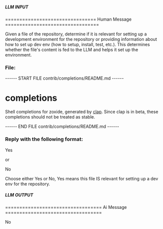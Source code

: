 ##### LLM INPUT #####
================================ Human Message =================================

Given a file of the repository, determine if it is relevant for setting up a development environment for the repository or providing information about how to set up dev env (how to setup, install, test, etc.). This determines whether the file's content is fed to the LLM and helps it set up the environment.

### File:
------ START FILE contrib/completions/README.md ------
# completions

Shell completions for zoxide, generated by [clap]. Since clap is in beta, these
completions should not be treated as stable.

[clap]: https://github.com/clap-rs/clap

------ END FILE contrib/completions/README.md ------

### Reply with the following format:

<rel>Yes</rel>

or

<rel>No</rel>

Choose either Yes or No, Yes means this file IS relevant for setting up a dev env for the repository.

##### LLM OUTPUT #####
================================== Ai Message ==================================

<rel>No</rel>